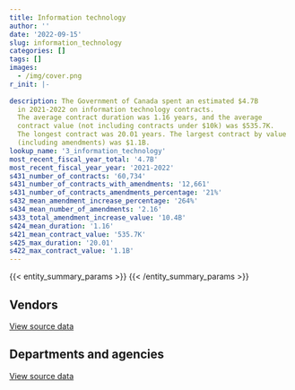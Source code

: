 ```yaml
---
title: Information technology
author: ''
date: '2022-09-15'
slug: information_technology
categories: []
tags: []
images:
  - /img/cover.png
r_init: |-
  
description: The Government of Canada spent an estimated $4.7B
  in 2021-2022 on information technology contracts.
  The average contract duration was 1.16 years, and the average
  contract value (not including contracts under $10k) was $535.7K.
  The longest contract was 20.01 years. The largest contract by value
  (including amendments) was $1.1B.
lookup_name: '3_information_technology'
most_recent_fiscal_year_total: '4.7B'
most_recent_fiscal_year_year: '2021-2022'
s431_number_of_contracts: '60,734'
s431_number_of_contracts_with_amendments: '12,661'
s431_number_of_contracts_amendments_percentage: '21%'
s432_mean_amendment_increase_percentage: '264%'
s434_mean_number_of_amendments: '2.16'
s433_total_amendment_increase_value: '10.4B'
s424_mean_duration: '1.16'
s421_mean_contract_value: '535.7K'
s425_max_duration: '20.01'
s422_max_contract_value: '1.1B'
---
```


<script src="/rmarkdown-libs/htmlwidgets/htmlwidgets.js"></script>
<link href="/rmarkdown-libs/datatables-css/datatables-crosstalk.css" rel="stylesheet" />
<script src="/rmarkdown-libs/datatables-binding/datatables.js"></script>
<script src="/rmarkdown-libs/jquery/jquery-3.6.0.min.js"></script>
<link href="/rmarkdown-libs/dt-core-bootstrap/css/dataTables.bootstrap.min.css" rel="stylesheet" />
<link href="/rmarkdown-libs/dt-core-bootstrap/css/dataTables.bootstrap.extra.css" rel="stylesheet" />
<script src="/rmarkdown-libs/dt-core-bootstrap/js/jquery.dataTables.min.js"></script>
<script src="/rmarkdown-libs/dt-core-bootstrap/js/dataTables.bootstrap.min.js"></script>
<link href="/rmarkdown-libs/crosstalk/css/crosstalk.min.css" rel="stylesheet" />
<script src="/rmarkdown-libs/crosstalk/js/crosstalk.min.js"></script>
<script src="/rmarkdown-libs/htmlwidgets/htmlwidgets.js"></script>
<link href="/rmarkdown-libs/datatables-css/datatables-crosstalk.css" rel="stylesheet" />
<script src="/rmarkdown-libs/datatables-binding/datatables.js"></script>
<script src="/rmarkdown-libs/jquery/jquery-3.6.0.min.js"></script>
<link href="/rmarkdown-libs/dt-core-bootstrap/css/dataTables.bootstrap.min.css" rel="stylesheet" />
<link href="/rmarkdown-libs/dt-core-bootstrap/css/dataTables.bootstrap.extra.css" rel="stylesheet" />
<script src="/rmarkdown-libs/dt-core-bootstrap/js/jquery.dataTables.min.js"></script>
<script src="/rmarkdown-libs/dt-core-bootstrap/js/dataTables.bootstrap.min.js"></script>
<link href="/rmarkdown-libs/crosstalk/css/crosstalk.min.css" rel="stylesheet" />
<script src="/rmarkdown-libs/crosstalk/js/crosstalk.min.js"></script>

{{< entity_summary_params >}}
{{< /entity_summary_params >}}

## Vendors

<div id="htmlwidget-1" style="width:100%;height:auto;" class="datatables html-widget"></div>
<script type="application/json" data-for="htmlwidget-1">{"x":{"style":"bootstrap","filter":"none","vertical":false,"data":[["<a href=\"/vendors/10647802_canada/\">10647802 Canada<\/a>","<a href=\"/vendors/11983890_canada_centre/\">11983890 Canada Centre<\/a>","<a href=\"/vendors/2keys/\">2Keys<\/a>","<a href=\"/vendors/3d_datacomm/\">3D datacomm<\/a>","<a href=\"/vendors/3m_canada_company/\">3M Canada Company<\/a>","<a href=\"/vendors/4_office_automation/\">4 Office Automation<\/a>","<a href=\"/vendors/49_solutions/\">49 Solutions<\/a>","<a href=\"/vendors/529040_ontario_and_880382/\">529040 Ontario and 880382<\/a>","<a href=\"/vendors/9168516_canada/\">9168516 Canada<\/a>","<a href=\"/vendors/ab_sciex/\">AB Sciex<\/a>","<a href=\"/vendors/accenture/\">Accenture<\/a>","<a href=\"/vendors/access_2_networks/\">Access 2 Networks<\/a>","<a href=\"/vendors/acklands_grainger/\">Acklands Grainger<\/a>","<a href=\"/vendors/acme_future_security_controls/\">Acme Future Security Controls<\/a>","<a href=\"/vendors/acosys_consulting_services/\">Acosys Consulting Services<\/a>","<a href=\"/vendors/act/\">ACT<\/a>","<a href=\"/vendors/action_personnel_of_ottawa_hull/\">Action Personnel of Ottawa Hull<\/a>","<a href=\"/vendors/adga_group/\">ADGA Group<\/a>","<a href=\"/vendors/adobe/\">Adobe<\/a>","<a href=\"/vendors/adrm_technology_consulting/\">ADRM Technology Consulting<\/a>","<a href=\"/vendors/advanced_business_interiors/\">Advanced Business Interiors<\/a>","<a href=\"/vendors/advanced_chippewa_technologies/\">Advanced Chippewa Technologies<\/a>","<a href=\"/vendors/aecom/\">AECOM<\/a>","<a href=\"/vendors/agilent/\">Agilent<\/a>","<a href=\"/vendors/ainsworth/\">Ainsworth<\/a>","<a href=\"/vendors/air_liquide_canada/\">Air Liquide Canada<\/a>","<a href=\"/vendors/airbus/\">Airbus<\/a>","<a href=\"/vendors/alinea_international/\">Alinea International<\/a>","<a href=\"/vendors/altis_human_resources/\">Altis Human Resources<\/a>","<a href=\"/vendors/amazon/\">Amazon<\/a>","<a href=\"/vendors/amtek_engineering/\">Amtek Engineering<\/a>","<a href=\"/vendors/anixter/\">Anixter<\/a>","<a href=\"/vendors/ansys_canada/\">Ansys Canada<\/a>","<a href=\"/vendors/applied_electonics/\">Applied Electonics<\/a>","<a href=\"/vendors/apption/\">Apption<\/a>","<a href=\"/vendors/arisglobal/\">Arisglobal<\/a>","<a href=\"/vendors/artemp_personnel_services/\">Artemp Personnel Services<\/a>","<a href=\"/vendors/asokan_business_interiors/\">Asokan Business Interiors<\/a>","<a href=\"/vendors/associated_engineering/\">Associated Engineering<\/a>","<a href=\"/vendors/avi_spl_canada/\">AVI SPL Canada<\/a>","<a href=\"/vendors/azimuth_consulting_group/\">Azimuth Consulting Group<\/a>","<a href=\"/vendors/b_l_associates/\">B L Associates<\/a>","<a href=\"/vendors/bae_systems/\">BAE Systems<\/a>","<a href=\"/vendors/banctec_canada/\">BancTec Canada<\/a>","<a href=\"/vendors/banfield_seguin/\">Banfield Seguin<\/a>","<a href=\"/vendors/bayshore_healthcare/\">Bayshore Healthcare<\/a>","<a href=\"/vendors/bdo_canada/\">BDO Canada<\/a>","<a href=\"/vendors/beaver_air_charter_consultants/\">Beaver Air Charter Consultants<\/a>","<a href=\"/vendors/beckman_coulter_canada/\">Beckman Coulter Canada<\/a>","<a href=\"/vendors/bell_and_howell_canada/\">Bell and Howell Canada<\/a>","<a href=\"/vendors/bell_canada/\">Bell Canada<\/a>","<a href=\"/vendors/black_mcdonald/\">Black McDonald<\/a>","<a href=\"/vendors/blackberry/\">Blackberry<\/a>","<a href=\"/vendors/bluedot/\">BlueDot<\/a>","<a href=\"/vendors/blumetric_environmental/\">Blumetric Environmental<\/a>","<a href=\"/vendors/bmc_software/\">Bmc Software<\/a>","<a href=\"/vendors/bmc_software_canada/\">BMC Software Canada<\/a>","<a href=\"/vendors/bombardier/\">Bombardier<\/a>","<a href=\"/vendors/bouthillette_parizeau/\">Bouthillette Parizeau<\/a>","<a href=\"/vendors/bragg_communications/\">Bragg Communications<\/a>","<a href=\"/vendors/brandt_tractor/\">Brandt Tractor<\/a>","<a href=\"/vendors/bridges_of_canada/\">Bridges of Canada<\/a>","<a href=\"/vendors/broadnet_telecom/\">Broadnet Telecom<\/a>","<a href=\"/vendors/brookfield_global_integrated_solutions/\">Brookfield Global Integrated Solutions<\/a>","<a href=\"/vendors/brs_innovations/\">BRS Innovations<\/a>","<a href=\"/vendors/bruker/\">Bruker<\/a>","<a href=\"/vendors/c_core/\">C Core<\/a>","<a href=\"/vendors/ca/\">CA<\/a>","<a href=\"/vendors/cache_computer_consulting/\">Cache Computer Consulting<\/a>","<a href=\"/vendors/cadex/\">Cadex<\/a>","<a href=\"/vendors/cae/\">CAE<\/a>","<a href=\"/vendors/calian/\">Calian<\/a>","<a href=\"/vendors/campbell_scientific_canada/\">Campbell Scientific Canada<\/a>","<a href=\"/vendors/canada_post/\">Canada Post<\/a>","<a href=\"/vendors/canadian_bank_note_company/\">Canadian Bank Note Company<\/a>","<a href=\"/vendors/canadian_corps_of_commissionaires/\">Canadian Corps of Commissionaires<\/a>","<a href=\"/vendors/canadian_development_consultants/\">Canadian Development Consultants<\/a>","<a href=\"/vendors/canadian_red_cross/\">Canadian Red Cross<\/a>","<a href=\"/vendors/canadian_standards_association/\">Canadian Standards Association<\/a>","<a href=\"/vendors/canon/\">Canon<\/a>","<a href=\"/vendors/cansel_survey_equipment/\">Cansel Survey Equipment<\/a>","<a href=\"/vendors/carahsoft_technology/\">Carahsoft Technology<\/a>","<a href=\"/vendors/careworx/\">CareWorx<\/a>","<a href=\"/vendors/carleton_university/\">Carleton University<\/a>","<a href=\"/vendors/carswell/\">Carswell<\/a>","<a href=\"/vendors/cbci_telecom/\">CBCI Telecom<\/a>","<a href=\"/vendors/cbcl/\">CBCL<\/a>","<a href=\"/vendors/cbre/\">CBRE<\/a>","<a href=\"/vendors/cdci_research/\">CDCI Research<\/a>","<a href=\"/vendors/cdw_canada/\">CDW Canada<\/a>","<a href=\"/vendors/cellebrite/\">Cellebrite<\/a>","<a href=\"/vendors/ceridian/\">Ceridian<\/a>","<a href=\"/vendors/cgi/\">CGI<\/a>","<a href=\"/vendors/channel_management_international/\">Channel Management International<\/a>","<a href=\"/vendors/charron_human_resources/\">Charron Human Resources<\/a>","<a href=\"/vendors/charter_telecom/\">Charter Telecom<\/a>","<a href=\"/vendors/chubb_edwards/\">Chubb Edwards<\/a>","<a href=\"/vendors/cima/\">CIMA<\/a>","<a href=\"/vendors/cision_canada/\">Cision Canada<\/a>","<a href=\"/vendors/cistel_technology/\">Cistel Technology<\/a>","<a href=\"/vendors/citrix/\">Citrix<\/a>","<a href=\"/vendors/click_networks/\">Click Networks<\/a>","<a href=\"/vendors/closereach/\">CloseReach<\/a>","<a href=\"/vendors/co_ven/\">Co Ven<\/a>","<a href=\"/vendors/cofomo/\">Cofomo<\/a>","<a href=\"/vendors/colliers_project_leaders/\">Colliers Project Leaders<\/a>","<a href=\"/vendors/colt_canada/\">Colt Canada<\/a>","<a href=\"/vendors/combat_networks/\">Combat Networks<\/a>","<a href=\"/vendors/commpower/\">CommPower<\/a>","<a href=\"/vendors/commvault_systems/\">Commvault Systems<\/a>","<a href=\"/vendors/compucom_canada/\">Compucom Canada<\/a>","<a href=\"/vendors/compugen/\">Compugen<\/a>","<a href=\"/vendors/computer_associates_canada/\">Computer Associates Canada<\/a>","<a href=\"/vendors/concept_controls/\">Concept Controls<\/a>","<a href=\"/vendors/conexsys/\">CONEXSYS<\/a>","<a href=\"/vendors/connex_telecommunications/\">Connex Telecommunications<\/a>","<a href=\"/vendors/conoscenti_technologies/\">Conoscenti Technologies<\/a>","<a href=\"/vendors/contract_community/\">Contract Community<\/a>","<a href=\"/vendors/convergint_technologies/\">Convergint Technologies<\/a>","<a href=\"/vendors/coradix_technology_consulting/\">Coradix Technology Consulting<\/a>","<a href=\"/vendors/corbel_management/\">Corbel Management<\/a>","<a href=\"/vendors/cossette_communications/\">Cossette Communications<\/a>","<a href=\"/vendors/cpcs_transcom/\">CPCS Transcom<\/a>","<a href=\"/vendors/csdc_systems/\">CSDC Systems<\/a>","<a href=\"/vendors/ctoms/\">CTOMS<\/a>","<a href=\"/vendors/cullen_diesel_power/\">Cullen Diesel Power<\/a>","<a href=\"/vendors/cytelligence/\">Cytelligence<\/a>","<a href=\"/vendors/d_f_s/\">D F S<\/a>","<a href=\"/vendors/d_mark_biosciences/\">D Mark Biosciences<\/a>","<a href=\"/vendors/d2l/\">D2L<\/a>","<a href=\"/vendors/d4is_solutions/\">D4IS Solutions<\/a>","<a href=\"/vendors/dalhousie_university/\">Dalhousie University<\/a>","<a href=\"/vendors/dalian_enterprises/\">Dalian Enterprises<\/a>","<a href=\"/vendors/dasco_equipment/\">DASCO Equipment<\/a>","<a href=\"/vendors/decisive_group/\">Decisive Group<\/a>","<a href=\"/vendors/delco_automation/\">Delco Automation<\/a>","<a href=\"/vendors/dell_computer/\">Dell Computer<\/a>","<a href=\"/vendors/deloitte/\">Deloitte<\/a>","<a href=\"/vendors/dexterra/\">Dexterra<\/a>","<a href=\"/vendors/diligens/\">Diligens<\/a>","<a href=\"/vendors/dillon_consulting/\">Dillon Consulting<\/a>","<a href=\"/vendors/dls_technology/\">DLS Technology<\/a>","<a href=\"/vendors/dnr_consulting_group/\">DNR Consulting Group<\/a>","<a href=\"/vendors/donna_cona/\">Donna Cona<\/a>","<a href=\"/vendors/dragage_im/\">Dragage IM<\/a>","<a href=\"/vendors/dwp_solutions/\">DWP Solutions<\/a>","<a href=\"/vendors/dymech_engineering/\">Dymech Engineering<\/a>","<a href=\"/vendors/dynabook_canada/\">Dynabook Canada<\/a>","<a href=\"/vendors/dynamic_personnel_consultants/\">Dynamic Personnel Consultants<\/a>","<a href=\"/vendors/eagle_professional_resources/\">Eagle Professional Resources<\/a>","<a href=\"/vendors/eberhard_von_huene_associates/\">Eberhard Von Huene Associates<\/a>","<a href=\"/vendors/ebsco_canada/\">EBSCO Canada<\/a>","<a href=\"/vendors/eclipsys_solutions/\">Eclipsys Solutions<\/a>","<a href=\"/vendors/ecole_de_langues_abce/\">Ecole De Langues Abce<\/a>","<a href=\"/vendors/ecole_de_langues_la_cite/\">Ecole De Langues La Cite<\/a>","<a href=\"/vendors/ekos_research_associates/\">Ekos Research Associates<\/a>","<a href=\"/vendors/ellisdon/\">Ellisdon<\/a>","<a href=\"/vendors/elsevier/\">Elsevier<\/a>","<a href=\"/vendors/emcon_services/\">Emcon Services<\/a>","<a href=\"/vendors/empowered_networks/\">Empowered Networks<\/a>","<a href=\"/vendors/emtec/\">Emtec<\/a>","<a href=\"/vendors/englobe/\">Englobe<\/a>","<a href=\"/vendors/entrust/\">Entrust<\/a>","<a href=\"/vendors/environics_research_group/\">Environics Research Group<\/a>","<a href=\"/vendors/eperformance/\">Eperformance<\/a>","<a href=\"/vendors/ernst_young/\">Ernst Young<\/a>","<a href=\"/vendors/esri/\">ESRI<\/a>","<a href=\"/vendors/evaluation_personnel_selection/\">Evaluation Personnel Selection<\/a>","<a href=\"/vendors/evripos_janitorial_services/\">Evripos Janitorial Services<\/a>","<a href=\"/vendors/excel_human_resources/\">Excel Human Resources<\/a>","<a href=\"/vendors/exp_services/\">EXP Services<\/a>","<a href=\"/vendors/factiva/\">Factiva<\/a>","<a href=\"/vendors/fast_forward_french/\">Fast Forward French<\/a>","<a href=\"/vendors/fast_track_staffing/\">Fast Track Staffing<\/a>","<a href=\"/vendors/feast_interactive/\">FEAST Interactive<\/a>","<a href=\"/vendors/felix_technology/\">Felix Technology<\/a>","<a href=\"/vendors/ference_company_consulting/\">Ference Company Consulting<\/a>","<a href=\"/vendors/finning_international/\">Finning International<\/a>","<a href=\"/vendors/fish_food_and_allied_workers/\">Fish Food and Allied Workers<\/a>","<a href=\"/vendors/flynn_canada/\">Flynn Canada<\/a>","<a href=\"/vendors/fmc_professionals/\">FMC Professionals<\/a>","<a href=\"/vendors/ford_motor_company/\">Ford Motor Company<\/a>","<a href=\"/vendors/forrester_research/\">Forrester Research<\/a>","<a href=\"/vendors/foxit_software/\">Foxit Software<\/a>","<a href=\"/vendors/freebalance/\">FreeBalance<\/a>","<a href=\"/vendors/frequentis_canada/\">Frequentis Canada<\/a>","<a href=\"/vendors/frosti_fishing/\">Frosti Fishing<\/a>","<a href=\"/vendors/fugro_geosurveys/\">Fugro GeoSurveys<\/a>","<a href=\"/vendors/fujitsu/\">Fujitsu<\/a>","<a href=\"/vendors/fvb_energy/\">FVB Energy<\/a>","<a href=\"/vendors/g4s_security_services/\">G4S Security Services<\/a>","<a href=\"/vendors/gap_wireless/\">Gap Wireless<\/a>","<a href=\"/vendors/garda_security_group/\">Garda Security Group<\/a>","<a href=\"/vendors/gartner/\">Gartner<\/a>","<a href=\"/vendors/gatestone/\">Gatestone<\/a>","<a href=\"/vendors/gc_strategies/\">GC Strategies<\/a>","<a href=\"/vendors/gdi_services/\">GDI Services<\/a>","<a href=\"/vendors/gemtec/\">Gemtec<\/a>","<a href=\"/vendors/general_dynamics/\">General Dynamics<\/a>","<a href=\"/vendors/genesis_integration/\">Genesis Integration<\/a>","<a href=\"/vendors/gilmore_reproductions/\">Gilmore Reproductions<\/a>","<a href=\"/vendors/glasshouse_systems/\">GlassHouse Systems<\/a>","<a href=\"/vendors/global_knowledge/\">Global Knowledge<\/a>","<a href=\"/vendors/global_upholstery/\">Global Upholstery<\/a>","<a href=\"/vendors/golder_associates/\">Golder Associates<\/a>","<a href=\"/vendors/goss_gilroy/\">Goss Gilroy<\/a>","<a href=\"/vendors/grand_toy/\">Grand Toy<\/a>","<a href=\"/vendors/graybridge_international_consulting/\">Graybridge International Consulting<\/a>","<a href=\"/vendors/greater_toronto_airport_authority/\">Greater Toronto Airport Authority<\/a>","<a href=\"/vendors/gsi_international_consulting/\">GSI International Consulting<\/a>","<a href=\"/vendors/harbourside_engineering_consultants/\">Harbourside Engineering Consultants<\/a>","<a href=\"/vendors/haskoning_uk/\">Haskoning UK<\/a>","<a href=\"/vendors/hatch/\">Hatch<\/a>","<a href=\"/vendors/hawboldt_industries/\">Hawboldt Industries<\/a>","<a href=\"/vendors/haworth/\">Haworth<\/a>","<a href=\"/vendors/hewlett_packard/\">Hewlett Packard<\/a>","<a href=\"/vendors/hexagon/\">Hexagon<\/a>","<a href=\"/vendors/hitachi_data_systems/\">Hitachi Data Systems<\/a>","<a href=\"/vendors/hitrac/\">Hitrac<\/a>","<a href=\"/vendors/honeywell/\">Honeywell<\/a>","<a href=\"/vendors/hootsuite/\">Hootsuite<\/a>","<a href=\"/vendors/horizant/\">Horizant<\/a>","<a href=\"/vendors/hoskin_scientific/\">Hoskin Scientific<\/a>","<a href=\"/vendors/hubspoke/\">HubSpoke<\/a>","<a href=\"/vendors/hypertec/\">Hypertec<\/a>","<a href=\"/vendors/i_m_p_group/\">I M P Group<\/a>","<a href=\"/vendors/i4c_information_technology/\">I4C Information Technology<\/a>","<a href=\"/vendors/ibiska_telecom/\">Ibiska Telecom<\/a>","<a href=\"/vendors/ibm_canada/\">IBM Canada<\/a>","<a href=\"/vendors/iceberg_networks/\">Iceberg Networks<\/a>","<a href=\"/vendors/ids_systems_consultants/\">IDS Systems Consultants<\/a>","<a href=\"/vendors/ifathom/\">iFathom<\/a>","<a href=\"/vendors/ihs_global/\">IHS Global<\/a>","<a href=\"/vendors/iic_technologies/\">IIC Technologies<\/a>","<a href=\"/vendors/illumina_canada/\">Illumina Canada<\/a>","<a href=\"/vendors/imp_group/\">IMP Group<\/a>","<a href=\"/vendors/imtech_marine_canada/\">Imtech Marine Canada<\/a>","<a href=\"/vendors/info_tech_research_group/\">Info Tech Research Group<\/a>","<a href=\"/vendors/infosys/\">Infosys<\/a>","<a href=\"/vendors/inmarsat_solutions/\">Inmarsat Solutions<\/a>","<a href=\"/vendors/innovasea_marine_systems_canada/\">Innovasea Marine Systems Canada<\/a>","<a href=\"/vendors/insa/\">INSA<\/a>","<a href=\"/vendors/instrux_media/\">Instrux Media<\/a>","<a href=\"/vendors/integra_networks/\">Integra Networks<\/a>","<a href=\"/vendors/integrated_distribution_systems/\">Integrated Distribution Systems<\/a>","<a href=\"/vendors/interactive_audio_visual/\">Interactive Audio Visual<\/a>","<a href=\"/vendors/international_safety_research/\">International Safety Research<\/a>","<a href=\"/vendors/ipsos/\">Ipsos<\/a>","<a href=\"/vendors/ipss/\">IPSS<\/a>","<a href=\"/vendors/iron_mountain/\">Iron Mountain<\/a>","<a href=\"/vendors/irving_oil/\">Irving Oil<\/a>","<a href=\"/vendors/irving_shipbuilding/\">Irving Shipbuilding<\/a>","<a href=\"/vendors/it_net_consultants/\">IT NET Consultants<\/a>","<a href=\"/vendors/itex/\">ITEX<\/a>","<a href=\"/vendors/j_j_trailers_manufacturers_and_sales/\">J J Trailers Manufacturers and Sales<\/a>","<a href=\"/vendors/j_l_richards_associates/\">J L Richards Associates<\/a>","<a href=\"/vendors/jasco_applied_sciences_canada/\">JASCO Applied Sciences Canada<\/a>","<a href=\"/vendors/jastram_engineering/\">Jastram Engineering<\/a>","<a href=\"/vendors/jim_pattison_industries/\">Jim Pattison Industries<\/a>","<a href=\"/vendors/john_howard_society/\">John Howard Society<\/a>","<a href=\"/vendors/john_wiley_sons/\">John Wiley Sons<\/a>","<a href=\"/vendors/johnson_controls_canada/\">Johnson Controls Canada<\/a>","<a href=\"/vendors/keydata_associates/\">Keydata Associates<\/a>","<a href=\"/vendors/keysight_technologies_canada/\">Keysight Technologies Canada<\/a>","<a href=\"/vendors/kone/\">KONE<\/a>","<a href=\"/vendors/kongsberg/\">Kongsberg<\/a>","<a href=\"/vendors/konica_minolta_business_solutions/\">Konica Minolta Business Solutions<\/a>","<a href=\"/vendors/kpmg/\">KPMG<\/a>","<a href=\"/vendors/kubota_canada/\">Kubota Canada<\/a>","<a href=\"/vendors/kwc_architects/\">Kwc Architects<\/a>","<a href=\"/vendors/kyndryl_canada/\">Kyndryl Canada<\/a>","<a href=\"/vendors/l3harris/\">L3Harris<\/a>","<a href=\"/vendors/language_research_development_group/\">Language Research Development Group<\/a>","<a href=\"/vendors/lannick_contract_solutions/\">Lannick Contract Solutions<\/a>","<a href=\"/vendors/lansdowne_technologies/\">Lansdowne Technologies<\/a>","<a href=\"/vendors/laurentian_technologies/\">Laurentian Technologies<\/a>","<a href=\"/vendors/lemay/\">Lemay<\/a>","<a href=\"/vendors/leo_pisces_services_group/\">Leo Pisces Services Group<\/a>","<a href=\"/vendors/leonardo/\">Leonardo<\/a>","<a href=\"/vendors/levitt_safety/\">Levitt Safety<\/a>","<a href=\"/vendors/lexisnexis_canada/\">LexisNexis Canada<\/a>","<a href=\"/vendors/life_technologies/\">Life Technologies<\/a>","<a href=\"/vendors/lifespeak/\">LifeSpeak<\/a>","<a href=\"/vendors/like_10/\">Like 10<\/a>","<a href=\"/vendors/linovati/\">Linovati<\/a>","<a href=\"/vendors/lionbridge/\">Lionbridge<\/a>","<a href=\"/vendors/lloyd_s_register_canada/\">Lloyd’s Register Canada<\/a>","<a href=\"/vendors/lowe_martin_company/\">Lowe Martin Company<\/a>","<a href=\"/vendors/lro_staffing/\">LRO Staffing<\/a>","<a href=\"/vendors/ls_telcom/\">LS telcom<\/a>","<a href=\"/vendors/lumina_it/\">Lumina IT<\/a>","<a href=\"/vendors/m_d_charlton/\">M D Charlton<\/a>","<a href=\"/vendors/m_r_engineering/\">M R Engineering<\/a>","<a href=\"/vendors/macdonald_dettwiler_and_associates/\">MacDonald Dettwiler and Associates<\/a>","<a href=\"/vendors/magellan_aerospace/\">Magellan Aerospace<\/a>","<a href=\"/vendors/makwa_resourcing/\">Makwa Resourcing<\/a>","<a href=\"/vendors/manpower_services_canada/\">Manpower Services Canada<\/a>","<a href=\"/vendors/maplesoft_consulting/\">Maplesoft Consulting<\/a>","<a href=\"/vendors/marinenav/\">MarineNav<\/a>","<a href=\"/vendors/maverin/\">Maverin<\/a>","<a href=\"/vendors/maximus_canada/\">Maximus Canada<\/a>","<a href=\"/vendors/maxsys_staffing_and_consulting/\">Maxsys Staffing and Consulting<\/a>","<a href=\"/vendors/mcafee_international/\">McAfee International<\/a>","<a href=\"/vendors/mckinsey_and_company/\">McKinsey and Company<\/a>","<a href=\"/vendors/mdos_consulting/\">MDOS Consulting<\/a>","<a href=\"/vendors/media_q/\">Media Q<\/a>","<a href=\"/vendors/mega_tech/\">Mega Tech<\/a>","<a href=\"/vendors/mercury_marine/\">Mercury Marine<\/a>","<a href=\"/vendors/messa_computing/\">Messa Computing<\/a>","<a href=\"/vendors/metocean_telematics/\">Metocean Telematics<\/a>","<a href=\"/vendors/mgis/\">MGIS<\/a>","<a href=\"/vendors/michael_wager_consulting/\">Michael Wager Consulting<\/a>","<a href=\"/vendors/microsoft_canada/\">Microsoft Canada<\/a>","<a href=\"/vendors/millbrook_tactical/\">Millbrook Tactical<\/a>","<a href=\"/vendors/mindwire_systems/\">Mindwire Systems<\/a>","<a href=\"/vendors/mishkumi_technologies/\">Mishkumi Technologies<\/a>","<a href=\"/vendors/mnp/\">MNP<\/a>","<a href=\"/vendors/mobile_resource_group/\">Mobile Resource Group<\/a>","<a href=\"/vendors/modis_canada/\">Modis Canada<\/a>","<a href=\"/vendors/moerae_solutions/\">Moerae Solutions<\/a>","<a href=\"/vendors/moneris/\">Moneris<\/a>","<a href=\"/vendors/moore_canada/\">Moore Canada<\/a>","<a href=\"/vendors/morneau_shepell/\">Morneau Shepell<\/a>","<a href=\"/vendors/morpho_canada/\">Morpho Canada<\/a>","<a href=\"/vendors/motorola_solutions_canada/\">Motorola Solutions Canada<\/a>","<a href=\"/vendors/mts_allstream/\">MTS Allstream<\/a>","<a href=\"/vendors/n12_consulting/\">N12 Consulting<\/a>","<a href=\"/vendors/national_arts_centre/\">National Arts Centre<\/a>","<a href=\"/vendors/nations_translation_group/\">Nations Translation Group<\/a>","<a href=\"/vendors/nattiq/\">NATTIQ<\/a>","<a href=\"/vendors/nav_canada/\">NAV Canada<\/a>","<a href=\"/vendors/navpoint_consulting_group/\">Navpoint Consulting Group<\/a>","<a href=\"/vendors/newfound_recruiting/\">Newfound Recruiting<\/a>","<a href=\"/vendors/nfoe/\">NFOE<\/a>","<a href=\"/vendors/niche_technology/\">Niche Technology<\/a>","<a href=\"/vendors/nimble_information_strategies/\">Nimble Information Strategies<\/a>","<a href=\"/vendors/nisha_techonologies/\">Nisha Techonologies<\/a>","<a href=\"/vendors/nortac_defence/\">NORTAC Defence<\/a>","<a href=\"/vendors/northern_micro/\">Northern Micro<\/a>","<a href=\"/vendors/northwest_marine_technology/\">Northwest Marine Technology<\/a>","<a href=\"/vendors/northwestel/\">Northwestel<\/a>","<a href=\"/vendors/nortrax_canada/\">Nortrax Canada<\/a>","<a href=\"/vendors/nova_networks/\">Nova Networks<\/a>","<a href=\"/vendors/nrns/\">NRNS<\/a>","<a href=\"/vendors/nua_office/\">NUA Office<\/a>","<a href=\"/vendors/nuctech_company/\">NUCTECH Company<\/a>","<a href=\"/vendors/nuix_north_america/\">Nuix North America<\/a>","<a href=\"/vendors/number_ten_architectural_group/\">Number Ten Architectural Group<\/a>","<a href=\"/vendors/olin/\">Olin<\/a>","<a href=\"/vendors/onix_networking_canada/\">Onix Networking Canada<\/a>","<a href=\"/vendors/onx_enterprise_solutions/\">OnX Enterprise Solutions<\/a>","<a href=\"/vendors/openframe_technologies/\">OpenFrame Technologies<\/a>","<a href=\"/vendors/opentext/\">OpenText<\/a>","<a href=\"/vendors/oproma/\">Oproma<\/a>","<a href=\"/vendors/optiv_canada_federal/\">Optiv Canada Federal<\/a>","<a href=\"/vendors/oracle_canada/\">Oracle Canada<\/a>","<a href=\"/vendors/orangutech/\">Orangutech<\/a>","<a href=\"/vendors/oxford_economics_usa/\">Oxford Economics USA<\/a>","<a href=\"/vendors/paladin_group/\">Paladin Group<\/a>","<a href=\"/vendors/panasonic/\">Panasonic<\/a>","<a href=\"/vendors/patlon_aircraft_industries/\">Patlon Aircraft Industries<\/a>","<a href=\"/vendors/pattison_sign_group/\">Pattison Sign Group<\/a>","<a href=\"/vendors/perceptics/\">Perceptics<\/a>","<a href=\"/vendors/peter_j_kindree_architect/\">Peter J Kindree Architect<\/a>","<a href=\"/vendors/phaselock_systems_international/\">Phaselock Systems International<\/a>","<a href=\"/vendors/pitney_bowes/\">Pitney Bowes<\/a>","<a href=\"/vendors/pleiad_canada/\">Pleiad Canada<\/a>","<a href=\"/vendors/podolinsky_equipment/\">Podolinsky Equipment<\/a>","<a href=\"/vendors/point_hope_maritime/\">Point Hope Maritime<\/a>","<a href=\"/vendors/pomerleau/\">Pomerleau<\/a>","<a href=\"/vendors/portage_personnel/\">Portage Personnel<\/a>","<a href=\"/vendors/postmedia_network/\">Postmedia Network<\/a>","<a href=\"/vendors/pra/\">PRA<\/a>","<a href=\"/vendors/pragmatic_conferencing/\">Pragmatic Conferencing<\/a>","<a href=\"/vendors/precisionit/\">PrecisionIT<\/a>","<a href=\"/vendors/pricewaterhouse_coopers/\">Pricewaterhouse Coopers<\/a>","<a href=\"/vendors/primex_project_management/\">PRIMEX Project Management<\/a>","<a href=\"/vendors/printers_plus/\">Printers Plus<\/a>","<a href=\"/vendors/procom_consultants/\">Procom Consultants<\/a>","<a href=\"/vendors/prologic_systems/\">Prologic Systems<\/a>","<a href=\"/vendors/promaxis/\">Promaxis<\/a>","<a href=\"/vendors/proquest/\">ProQuest<\/a>","<a href=\"/vendors/prosci_canada/\">Prosci Canada<\/a>","<a href=\"/vendors/protak_consulting_group/\">Protak Consulting Group<\/a>","<a href=\"/vendors/provencher_roy_associes/\">Provencher Roy Associes<\/a>","<a href=\"/vendors/purelogic/\">PureLogic<\/a>","<a href=\"/vendors/purespirit_solutions/\">PureSpirIT Solutions<\/a>","<a href=\"/vendors/qiagen/\">QIAGEN<\/a>","<a href=\"/vendors/qmr/\">QMR<\/a>","<a href=\"/vendors/quantum_management_services/\">Quantum Management Services<\/a>","<a href=\"/vendors/quintet_consulting/\">Quintet Consulting<\/a>","<a href=\"/vendors/quorum/\">Quorum<\/a>","<a href=\"/vendors/r_e_gilmore_investments/\">R E Gilmore Investments<\/a>","<a href=\"/vendors/r2i/\">R2I<\/a>","<a href=\"/vendors/rampart_international/\">Rampart International<\/a>","<a href=\"/vendors/randstad/\">Randstad<\/a>","<a href=\"/vendors/rapiscan_systems/\">Rapiscan Systems<\/a>","<a href=\"/vendors/raymond_chabot_grant_thornton/\">Raymond Chabot Grant Thornton<\/a>","<a href=\"/vendors/raytheon/\">Raytheon<\/a>","<a href=\"/vendors/reparations_navales_et_industrielles_ocean/\">Reparations Navales et Industrielles Ocean<\/a>","<a href=\"/vendors/rhea/\">RHEA<\/a>","<a href=\"/vendors/rheinmetall/\">Rheinmetall<\/a>","<a href=\"/vendors/ricoh/\">Ricoh<\/a>","<a href=\"/vendors/risk_sciences_international/\">Risk Sciences International<\/a>","<a href=\"/vendors/rockwell_collins_canada/\">Rockwell Collins Canada<\/a>","<a href=\"/vendors/rogers/\">Rogers<\/a>","<a href=\"/vendors/rohde_schwarz_canada/\">Rohde Schwarz Canada<\/a>","<a href=\"/vendors/s_p_global_market_intelligence/\">S P Global Market Intelligence<\/a>","<a href=\"/vendors/saba_software/\">Saba Software<\/a>","<a href=\"/vendors/salesforce_canada/\">Salesforce Canada<\/a>","<a href=\"/vendors/samson_and_associates/\">Samson and Associates<\/a>","<a href=\"/vendors/samson_associes/\">Samson Associes<\/a>","<a href=\"/vendors/sap/\">SAP<\/a>","<a href=\"/vendors/sas_institute/\">SAS Institute<\/a>","<a href=\"/vendors/sasktel/\">SaskTel<\/a>","<a href=\"/vendors/sca_shipping_consultants_associated/\">SCA Shipping Consultants Associated<\/a>","<a href=\"/vendors/sdl_international_canada/\">SDL International Canada<\/a>","<a href=\"/vendors/seacoast_marine_electronics/\">Seacoast Marine Electronics<\/a>","<a href=\"/vendors/seaspan_victoria_shipyards/\">Seaspan Victoria Shipyards<\/a>","<a href=\"/vendors/securekey_technologies/\">SecureKey Technologies<\/a>","<a href=\"/vendors/serco/\">Serco<\/a>","<a href=\"/vendors/sharp_electronics/\">Sharp Electronics<\/a>","<a href=\"/vendors/shaw_cable/\">Shaw Cable<\/a>","<a href=\"/vendors/shi_canada/\">SHI Canada<\/a>","<a href=\"/vendors/shm_canada_consulting/\">SHM Canada Consulting<\/a>","<a href=\"/vendors/si_systems/\">SI Systems<\/a>","<a href=\"/vendors/siemens/\">Siemens<\/a>","<a href=\"/vendors/sierra_systems_group/\">Sierra Systems Group<\/a>","<a href=\"/vendors/simex_defence/\">Simex Defence<\/a>","<a href=\"/vendors/simplex_grinnell/\">Simplex Grinnell<\/a>","<a href=\"/vendors/skillsoft_canada/\">Skillsoft Canada<\/a>","<a href=\"/vendors/slr_consulting_canada/\">SLR Consulting Canada<\/a>","<a href=\"/vendors/smiths_detection/\">Smiths Detection<\/a>","<a href=\"/vendors/snc_lavalin/\">SNC Lavalin<\/a>","<a href=\"/vendors/softchoice/\">Softchoice<\/a>","<a href=\"/vendors/softsim_technologies/\">Softsim Technologies<\/a>","<a href=\"/vendors/solotech/\">Solotech<\/a>","<a href=\"/vendors/somos/\">Somos<\/a>","<a href=\"/vendors/southwest_research_institute/\">Southwest Research Institute<\/a>","<a href=\"/vendors/sra_staffing_solutions/\">SRA Staffing Solutions<\/a>","<a href=\"/vendors/st_airborne_systems/\">ST Airborne Systems<\/a>","<a href=\"/vendors/st_john_ambulance/\">St John Ambulance<\/a>","<a href=\"/vendors/st_joseph_print_group/\">St Joseph Print Group<\/a>","<a href=\"/vendors/stantec/\">Stantec<\/a>","<a href=\"/vendors/stepped_care_solutions/\">Stepped Care Solutions<\/a>","<a href=\"/vendors/stoneworks_technologies/\">Stoneworks Technologies<\/a>","<a href=\"/vendors/stratos/\">Stratos<\/a>","<a href=\"/vendors/summit_canada_distributors/\">Summit Canada Distributors<\/a>","<a href=\"/vendors/sun_life_assurance_company/\">Sun Life Assurance Company<\/a>","<a href=\"/vendors/super_channel_international/\">Super Channel International<\/a>","<a href=\"/vendors/suse_software_solutions_canada/\">SUSE Software Solutions Canada<\/a>","<a href=\"/vendors/synersolutions_technologies/\">SynerSolutions Technologies<\/a>","<a href=\"/vendors/systematix_solutions/\">Systematix Solutions<\/a>","<a href=\"/vendors/systemscope/\">Systemscope<\/a>","<a href=\"/vendors/tag_hr/\">Tag HR<\/a>","<a href=\"/vendors/taligent_consulting/\">Taligent Consulting<\/a>","<a href=\"/vendors/tankatek/\">Tankatek<\/a>","<a href=\"/vendors/tecsis/\">Tecsis<\/a>","<a href=\"/vendors/teknion/\">Teknion<\/a>","<a href=\"/vendors/teksystems_canada/\">TEKsystems Canada<\/a>","<a href=\"/vendors/telecom_computer_services/\">Telecom Computer Services<\/a>","<a href=\"/vendors/teledyne/\">Teledyne<\/a>","<a href=\"/vendors/telesat/\">Telesat<\/a>","<a href=\"/vendors/telus_canada/\">Telus Canada<\/a>","<a href=\"/vendors/tenaquip/\">Tenaquip<\/a>","<a href=\"/vendors/teramach_technologies/\">Teramach Technologies<\/a>","<a href=\"/vendors/tes_contract_services/\">TES Contract Services<\/a>","<a href=\"/vendors/testforce_systems/\">Testforce Systems<\/a>","<a href=\"/vendors/tetra_tech/\">Tetra Tech<\/a>","<a href=\"/vendors/thales/\">Thales<\/a>","<a href=\"/vendors/the_aim_group/\">The AIM Group<\/a>","<a href=\"/vendors/the_halifax_computer_consulting_group/\">The Halifax Computer Consulting Group<\/a>","<a href=\"/vendors/the_halifax_group/\">The Halifax Group<\/a>","<a href=\"/vendors/the_it_broker/\">The IT Broker<\/a>","<a href=\"/vendors/the_ktl_group/\">The KTL Group<\/a>","<a href=\"/vendors/the_masha_krupp_translation_group/\">The Masha Krupp Translation Group<\/a>","<a href=\"/vendors/the_mathworks/\">The Mathworks<\/a>","<a href=\"/vendors/the_right_door_consulting/\">The Right Door Consulting<\/a>","<a href=\"/vendors/the_vcan_group/\">The VCAN Group<\/a>","<a href=\"/vendors/thermo_fisher_scientific/\">Thermo Fisher Scientific<\/a>","<a href=\"/vendors/thinkon/\">ThinkOn<\/a>","<a href=\"/vendors/thomas_schmidt/\">Thomas Schmidt<\/a>","<a href=\"/vendors/thomson_reuters/\">Thomson Reuters<\/a>","<a href=\"/vendors/thrive_health/\">Thrive Health<\/a>","<a href=\"/vendors/tiree/\">Tiree<\/a>","<a href=\"/vendors/titan_boats/\">Titan Boats<\/a>","<a href=\"/vendors/toromont/\">Toromont<\/a>","<a href=\"/vendors/toshiba_canada/\">Toshiba Canada<\/a>","<a href=\"/vendors/totem_offisource/\">Totem Offisource<\/a>","<a href=\"/vendors/tpg_technology_consultants/\">TPG Technology Consultants<\/a>","<a href=\"/vendors/track24_canada/\">Track24 Canada<\/a>","<a href=\"/vendors/transpolar_technology/\">Transpolar Technology<\/a>","<a href=\"/vendors/trm_technologies/\">TRM Technologies<\/a>","<a href=\"/vendors/tundra_technical_solutions/\">Tundra Technical Solutions<\/a>","<a href=\"/vendors/turtle_island_staffing/\">Turtle Island Staffing<\/a>","<a href=\"/vendors/tyco_integrated_fire_security/\">Tyco Integrated Fire Security<\/a>","<a href=\"/vendors/ultra_electronics/\">Ultra Electronics<\/a>","<a href=\"/vendors/unisoft_international/\">Unisoft International<\/a>","<a href=\"/vendors/unisource/\">Unisource<\/a>","<a href=\"/vendors/unisys_canada/\">Unisys Canada<\/a>","<a href=\"/vendors/united_rentals_of_canada/\">United Rentals of Canada<\/a>","<a href=\"/vendors/universite_laval/\">Universite Laval<\/a>","<a href=\"/vendors/university_of_alberta/\">University of Alberta<\/a>","<a href=\"/vendors/university_of_british_columbia/\">University of British Columbia<\/a>","<a href=\"/vendors/university_of_calgary/\">University of Calgary<\/a>","<a href=\"/vendors/university_of_guelph/\">University of Guelph<\/a>","<a href=\"/vendors/university_of_new_brunswick/\">University of New Brunswick<\/a>","<a href=\"/vendors/university_of_ottawa/\">University of Ottawa<\/a>","<a href=\"/vendors/university_of_saskatchewan/\">University of Saskatchewan<\/a>","<a href=\"/vendors/university_of_toronto/\">University of Toronto<\/a>","<a href=\"/vendors/university_of_waterloo/\">University of Waterloo<\/a>","<a href=\"/vendors/vaisala_canada/\">Vaisala Canada<\/a>","<a href=\"/vendors/valcom_consulting/\">Valcom Consulting<\/a>","<a href=\"/vendors/vancouver_pile_driving/\">Vancouver Pile Driving<\/a>","<a href=\"/vendors/vancouver_shipyards/\">Vancouver Shipyards<\/a>","<a href=\"/vendors/veritaaq_technology_house/\">Veritaaq Technology House<\/a>","<a href=\"/vendors/veritas_technologies/\">Veritas Technologies<\/a>","<a href=\"/vendors/vfa_canada/\">VFA Canada<\/a>","<a href=\"/vendors/vmware/\">VMware<\/a>","<a href=\"/vendors/vwr_international/\">VWR International<\/a>","<a href=\"/vendors/wainwright_marine_services/\">Wainwright Marine Services<\/a>","<a href=\"/vendors/wajax/\">Wajax<\/a>","<a href=\"/vendors/wartsila/\">Wartsila<\/a>","<a href=\"/vendors/watchguard_video/\">WatchGuard Video<\/a>","<a href=\"/vendors/waters/\">Waters<\/a>","<a href=\"/vendors/wesco_distribution_canada/\">WESCO Distribution Canada<\/a>","<a href=\"/vendors/westbury_national_show_systems/\">Westbury National Show Systems<\/a>","<a href=\"/vendors/westower_communications/\">WesTower Communications<\/a>","<a href=\"/vendors/wildlife_computers/\">Wildlife Computers<\/a>","<a href=\"/vendors/william_j_barker_clinical/\">William J Barker Clinical<\/a>","<a href=\"/vendors/wills_transfer/\">Wills Transfer<\/a>","<a href=\"/vendors/wintersteiger/\">WINTERSTEIGER<\/a>","<a href=\"/vendors/wolters_kluwer/\">Wolters Kluwer<\/a>","<a href=\"/vendors/woodward_s_oil/\">Woodward’s Oil<\/a>","<a href=\"/vendors/workdynamics_technologies/\">WorkDynamics Technologies<\/a>","<a href=\"/vendors/world_university_service_of_canada/\">World University Service of Canada<\/a>","<a href=\"/vendors/worldreach_software/\">Worldreach Software<\/a>","<a href=\"/vendors/wpp_group_canada_communications/\">WPP Group Canada Communications<\/a>","<a href=\"/vendors/wsp/\">WSP<\/a>","<a href=\"/vendors/wyssen_avalanche_control/\">Wyssen Avalanche Control<\/a>","<a href=\"/vendors/xerox/\">Xerox<\/a>","<a href=\"/vendors/xpera_risk_mitigation_investigation/\">Xpera Risk Mitigation Investigation<\/a>","<a href=\"/vendors/yamaha_motors_canada/\">Yamaha Motors Canada<\/a>","<a href=\"/vendors/zayo_canada/\">Zayo Canada<\/a>","<a href=\"/vendors/zernam_enterprise/\">Zernam Enterprise<\/a>","<a href=\"/vendors/zycom/\">Zycom<\/a>"],[2410375.11,null,23713381.02,506059.18,1848744.09,291251.75,811622.94,6787.22,null,null,31012916.37,4849483.75,null,142186.54,null,1819713.42,87970.5,17111178.27,7528403.73,12978612.04,17810.48,18342716.57,55981.74,90909.95,67034.3,null,19940.71,null,1996152.11,null,165016.62,162353.86,1182875.34,14206891.98,1145481.57,713895.35,219013.63,10345.15,128281.8,6001206.38,null,1500286.03,null,1189444.93,34330.63,null,4488437.59,null,null,2583368.27,343139103.73,null,3572374.11,null,50228.78,2409764.27,8145801.66,null,null,2234837.59,null,null,null,null,null,null,24217.97,87917.88,23174607.08,null,456001.92,19051171.95,15463.21,68003.61,1475305.73,3879477.64,null,4995000,20746.8,2128806.03,163119.56,5643495.09,1249164.19,null,1919282.17,11236707.51,398524.37,null,18261.86,24944612.72,974749.79,null,38203477.74,638888.64,11063.7,null,73590.5,null,524858.5,21977622.54,3663047.14,7025540.37,3063869.54,921015.01,41985886.86,5297075.17,2262499.7,10015218.15,841280.97,3180216.5,18731336.09,23466767.16,29535466.72,82232.36,8298593.11,53462.66,629276.06,659249.91,null,19219487.78,null,166725.53,213105.84,1711894.73,null,null,5650000,314268.79,79178.36,null,2696930.16,null,4060494.35,12880.57,15553729.66,382328.27,12746215.86,33358696.1,724986.77,524731.45,null,595930.31,5469171.63,30600759.72,null,522974.12,null,null,212606.88,1896001.56,10747.08,1195235.26,15797949.07,22861.96,6444.7,121496.8,14716086.6,3133372.18,4698606.1,4520778.65,1105158.77,317858.79,5954794.92,83945.9,1503788.58,7400349,6767399.64,169580.08,null,33891777.8,null,1925938.79,null,84727.01,275686.1,136478.5,null,null,null,null,11300,null,1732338.67,null,1951136.66,2055061.81,null,null,9011308.74,3688330.57,8455498.56,39319.23,null,30885235.53,1180.53,5111305.61,null,143261.75,1303175.31,1772504.49,24612.3,1547177.76,811847.58,154797.3,335154.92,33101.39,null,15515.3,null,null,null,885560.57,50832.23,680915,31930.15,72318349.46,433435.33,3203568.7,125864.25,3247206.05,1330336.95,1259995.13,45308.49,356159.34,15832904.01,6723.89,3884595.55,31257044.21,399388787.94,1783519.32,408356.41,3365666.52,798324.64,null,73480.93,1033277.67,null,1321799.24,19784833.18,22975170.75,null,15098351.31,564133.53,6731642.54,34936.44,868558.44,90937.1,38230.92,13825854.51,1431021.2,null,92987.48,6980361.72,25779016.95,28832.81,44287.5,null,null,null,44731.05,45576.5,null,1453533.96,154718.96,55749.54,1237898.08,498912.76,2335496.2,null,null,4655873.68,5404732.57,140681.23,549253.39,34540.22,946782.54,null,893165.11,11800,736876.23,730460.73,null,107734.04,2063098.49,2148600.25,20797.54,null,null,null,6852151.19,7090575,2056002.9,null,1936915.42,96008.46,1083833.42,1019318.84,36402202.08,null,320634.32,null,2608363.1,1731180.36,2257254.93,3416359.32,153918.36,314018.79,null,1662859.95,4825009.55,2643976.64,4609533.03,134458434.14,145995.08,27993965.55,7103521.19,4070648.18,159461.71,40594537.96,1501923.45,28783366.74,null,null,1577638.38,66460422.56,5565472.43,1141378.58,75637.97,null,473038.76,15068432.93,3840111,4186872.48,995474.34,1248273.19,151891.46,54239169.82,4194194.97,66374789.18,null,4450446.3,34100.44,599450.17,1669475.61,209309.9,null,17192.55,15878.72,43953.65,901471.91,7607772.78,2313064.08,23439019.82,1051497.09,1846100.77,77666687.1,4422655.87,15331.63,1158579.03,5661848.03,15735.94,136901.12,1341766.75,null,1234361.62,216360.56,834358.91,37792.34,null,3173558.42,280275.84,152095.2,36395.59,3744843.69,7189804.95,39480083.94,null,2611211.92,11365321.14,66688.26,1594198.77,187205.01,488020.4,4104229.41,387035.02,5873234.9,3217913.39,100877.3,1183077.65,48854.99,52725.61,1084429.3,null,null,1303019.05,22856020.09,45194.47,460477.89,1051013,null,3159.96,1259310.53,2772964.89,203683.97,28445.63,49392298.33,421418.3,134174.62,476999.69,null,20894.31,929334.73,14945398.07,9002963.62,5141258.78,null,76683.12,null,null,4416851.7,null,1225579.3,1163414.97,1044658.54,229708.06,73345615.36,338595.25,4243757.11,102265.99,259740.85,916688.99,null,55979.61,73160.64,10374502.1,498633.03,9103937.51,832975.98,null,1289899.2,63647.19,null,20580.53,3566208.96,null,8212259.47,null,502183.75,35239296.91,null,null,44859.83,32306060.4,3480354.66,875302.14,1438537.72,3207950.56,543149.61,254956.46,44375151.12,6848142.9,892541.2,17350849.6,100735306.7,null,29196833.27,11344995.72,2071796.32,null,1848793.53,8891470.67,342776.5,1103887.12,181849.78,3700025.95,15198.39,995005.63,278118.48,1528113.76,21364.91,null,1017740.55,774554.85,null,8733909.61,195626.63,4316.4,20097664.27,24943.73,46919413.07,2701195.52,5600855.02,6484727.47,1664076.63,206088.11,16550.94,122355.36,1243824.76,null,13123384.17,64022.68,null,76466.48,61095.11,44577.25,116890.85,74212.87,16626.25,null,null,null,460419.38,763698.41,null,9632481.68,72695038.79,2599263.09,289362.29,10358230.2,null,null,411173.31,106548.33,1392106.25,85946.24,102226.14,743057.6,216752.18,21256.16,1403159.08,182153.12,1080454.03,536590.9,null,2397869.68,24500,1426478.53,27455.99,525738.07,840089.86,8902439.96,null,null,31252611.95,967435.73,2160036.49],[2416978.88,null,38323961.4,2400693.68,1853809.14,161024.44,null,4258610.4,null,20731.08,29834565.98,1655992.74,null,344590.53,123833.59,1524375.93,14497.51,10198080.29,6512362.15,14064502.9,null,15153321.36,152645.29,237040.83,2041.11,null,191878.59,null,3215669.35,919747.19,null,221210.42,925144.05,12833433.74,1732513.43,2916038.68,598681.84,24543.05,103724.8,4414421.15,0,1504396.41,null,1373061.01,1009434.89,null,3561491.58,null,null,1665885.03,332936462.02,23342.33,5365727,240241.97,null,3202223.7,16281579.49,null,null,2241514.85,239560,1666.28,405973.44,1523.59,null,15572.59,14110.72,142.52,23611777.13,null,null,23106276.13,null,80125.6,1522798.06,4190351.01,690471.96,null,18484.48,2451830.5,353547.6,13630028.12,1343750.36,null,1181956.47,9924390.98,300067.96,105655,null,31051389.57,1411328.52,null,35412392.06,284154.68,50419.3,9842.62,5197.21,20085.75,711945.97,29315539.53,3508923.39,13865437.83,2897760.38,3178624.99,46427635.2,6827706.04,1680745.51,8849304.7,null,4349501.33,5590595.06,26071283.38,29599560.11,212635.74,1028339.53,1175290.21,1058856.1,768211.85,null,22407837.59,null,1750563.94,93225,1688325.08,null,null,2739863.01,224842.45,79395.28,170835.64,2550232.74,154337.05,5666540.9,25387.6,17497010.61,389650.45,11850564.14,78104515.48,2847942.12,630800.85,24540.03,1015334.57,279757.35,28947347.94,18737.67,210201.28,null,8035024.19,208876.85,7640269.34,null,2310560.36,11498630.85,33547.5,12960.23,27210.21,14756404.64,2019183.63,1219427.8,4063849.15,1533258.4,49434.53,3697015.44,39364.29,1734637.91,6076251.17,8490258.58,24667.9,null,30901910.52,null,1786828.24,null,164078.03,622736.28,21938.7,144694.63,13184.77,17658.51,null,68441.13,null,1233161.77,1193264.35,2148353.94,null,null,null,12156352.38,3205131.6,null,138967.25,null,30917522.97,null,7414194.67,null,143654.25,2530087.86,3521970.69,null,4431841.15,1563989.8,null,70231.76,281701.61,132049.3,23535.15,null,null,10857.55,2532149.75,50971.5,null,null,78389524.15,116540.7,7054627.26,82846.05,5619803.01,1320489.69,1152525.28,55609.4,875152.09,16136189,21829.4,2395477.37,36982552.55,332705387.88,807093.91,184405.39,3341809.38,694368.04,73457.3,48153.99,524553.44,null,1811204.42,26720475.8,23038116.42,null,27491893.46,1268703.21,2839568.07,null,1446405.7,null,386838.99,11226611,915705.06,null,null,6404207.08,13472910.17,null,null,null,18580.8,null,null,549673.52,26748.19,2770232.93,181410.25,55902.28,71207.34,1218742.31,6860935.59,113156.82,41116.96,7713802.58,1832332.69,84247.35,2211444.21,null,1783901.25,null,2144292.15,null,5402.17,757484.66,30531.31,37029.91,2119500.78,1773415.42,null,19102.42,null,260072.79,5041299.89,11413474.42,3187131.34,null,1661197.06,102001.12,1029792.91,628885.71,38662948.64,11382.53,1838218.81,1691655.78,2583236.64,null,9251246.86,3749215.23,164178.88,353756.18,null,1605593.73,4860910.57,5249045.51,2777886.14,205678866.77,173960.57,24612683.11,5755890.86,5065854.94,38639.75,38548888.63,1947724.69,28862225.28,87726.55,237539.92,1985848.08,57128093.36,8503112.44,1277437.08,22518.7,null,447494.15,162150.89,3764139.3,4961114.28,998201.67,1251693.12,589836.29,76656045.71,4205685.92,49294135.15,null,4452089.29,null,761491.83,1765662.22,null,4000000,2448569.62,15922.22,278529.4,903941.7,13437728.75,1843057.54,28873908.51,1041669.43,5568690.9,72942621.73,6392710.19,23488.72,695799.73,6360296.4,null,11679.95,null,null,1859653.03,374268.86,938659,66594.5,null,null,490560.81,138589.4,36495.31,3747945.03,6417888.92,41848254.29,null,2830670.41,13292510.74,35956.34,447821.34,517118.52,362686.53,2795463.58,963638.23,2581448.85,9407950.88,181481.99,1440447.99,98737.49,56206.39,1087400.34,57705.1,745306.73,1395438.35,24763500.47,51150.88,1204132.96,null,0,151209.65,null,2667870.61,535253.43,29299,28714084.19,151705.55,138373.9,478306.54,null,96780.21,1161113.01,21748541.66,12010361.79,5164336.08,32348.55,4721431.79,383406.42,13440,4427938.53,null,2871145.74,1166602.41,2544574.45,197899.97,69485859.98,420063.86,5568416.23,36164.43,349504.23,962561.57,142169.94,30000,0,12268280.99,865365.35,9106368.8,26725.01,14621.31,1818018.64,null,null,null,3357568.44,null,15518809.1,92959.06,497832.6,35335842.93,10445.42,6815.9,30647.41,32790952.74,4006885.71,910401.26,1813106.31,78297.72,2105279.32,4896.09,50876164.54,8617271.23,1893477.53,24210282.67,95556775.32,56353.16,40668167.1,17622151.31,1576129.61,null,3142173.84,13428574.02,809340.56,1395191.45,1115417.21,1209642.05,8531.61,1263012.29,1103780.54,1464437.38,76736.62,696825.02,810185.29,1085388.6,29907.11,8343905.8,522622.95,null,18656298.55,14607.1,62666624.21,2708596.06,5488005.03,6129398.48,1159595.42,127787.49,38031.6,92504.95,1247232.5,24920.03,13723619.27,null,689850,10858.27,null,76597.53,null,58438.18,76140.5,14950,2578.16,12253.01,13192.75,941686.55,null,null,77901473.91,2595758.44,316243.5,12853418.05,null,60609.45,88812.1,84117.1,691569.3,402881.8,28275.57,610979.57,222516.33,22720.15,1407003.35,null,1839936.41,462277.98,null,2621506.14,null,1551541.72,null,279156.8,1354506.12,9102271.37,null,23392.91,30177579.01,778569.76,2185109.05],[2619292.83,65812562.19,39069916.94,1236094,1848744.09,265798.69,725687.07,4135817.6,null,11283.01,57482748.85,1663146.08,null,293566,1768617.99,1442260.26,533354.37,12086394.68,7348953.22,13055138.37,21597.18,35783542.54,342491.97,31974.07,16366.83,null,1094307.57,25741.38,2709761.69,11056765.15,null,522823.89,726578.52,8902107.56,2098340.35,1752416.8,385232.85,null,112677.23,4114506.58,0,2908141.13,116198.83,1384513.77,1713691.78,400000,3655903.88,89781.48,26918.99,2022401.18,328450328.13,null,8025528.95,3758076.68,null,2787931.24,21041276.38,16302.31,280348.46,2240969.74,null,24776.82,1627159.66,66794.74,1589.43,14808.78,11891.43,851136.6,23859433.93,null,null,22821536.21,43481.45,54894.83,1475305.73,4472020.75,996135.43,null,23513.67,2254926.01,441529.72,14418149.21,126665.62,57160.4,27074.03,4274824.38,353473.57,null,null,27267244.46,1954398.32,14021.88,50630670.15,867382.91,null,1101847.15,null,null,285395.09,26642206.41,12691611.68,32304815.47,3168953.09,null,40182048.56,8268120,3375648.72,5084242.8,null,4111410.25,12570058.35,31004545.88,29518687,null,115167.01,2055434.3,1318594.83,64380.9,376340.04,24575573.99,1072106.67,5458642.44,38962.4,952603.15,30063.43,null,null,224228.13,78504.49,3343803.31,1356216.56,6673.56,10101222.1,null,30106867.58,2047787.87,16920297.64,137816441.12,2840160.85,776465.46,35446.7,3322003.35,712885.04,18981691.25,80461.78,209626.96,15933,26515497.66,31008.57,7736766.59,null,1565869.72,14337347.5,null,null,48978.39,14716086.6,2832719.38,193230,4168617.29,1413061.3,null,4801533.37,72036.65,1433602.33,2543107.76,11243647.5,26229.08,null,29606058.76,384310.79,982091.11,29406.2,76217.17,0,975403.75,null,8240.48,null,16800,69418.87,50090.25,1330822.2,1805722.01,1538460.12,955194.46,1470000,740932.05,15731041.16,3836692.04,null,4915.91,235125.92,37758235.57,null,17580677.17,null,143261.75,2120733.73,912358.68,null,4993540.92,136107.67,6913.28,0,23461.63,65299,null,113000,33602.58,0,2525231.31,50832.23,null,null,48920297.56,300598.72,15082810.15,null,3780608.81,1316386.28,1499360.97,null,865441.09,23189827.07,547520.8,2769628.67,27138735.85,351616650.8,1149987.34,619849.96,2539178.17,184348.2,null,101778.58,797777.31,19944.54,2530605.11,26647469.04,22975170.75,12500.5,43072553.17,1400560.93,5911098.49,null,1546740.24,null,145939.23,10901531.09,883909.42,null,null,5064845.55,16041731.25,null,null,null,null,null,null,1006470.92,58272.84,2599351.03,150435.87,21823.18,193655.89,746120.99,9738037.95,181386.05,28337.36,8738676.21,4105419.43,108051.72,1569110.01,null,3006086.89,417006.61,2107288.62,null,143657.38,962618.36,141438.72,122488.55,1024381.42,1869066.93,null,null,null,106758.27,5027525.85,10279636.96,3127508.29,226416.67,760861.29,279927.9,2274493.33,110141,32667116.85,null,2153195.42,1687033.77,974106.28,null,10135420.17,3671846.69,58269.33,247650.06,null,1290687.36,7814657.76,4730983.14,1445731.06,255274245.4,69965.21,16633603.5,100820.16,4266105.31,null,31154650.44,1819219.83,28783366.74,null,313324.09,855704.67,55480357.29,7287581.63,1501701.89,null,199619.73,84777.7,366667,3438600.51,6483645.55,995474.34,1248273.19,2515254.49,44512057.37,5760544.47,143271745.16,null,5060503.24,null,592533.81,2295293.22,null,null,2083162.97,null,282406.74,795643.54,11701376.96,476108.27,30035780.75,1189997.21,6474429.06,72938846.19,6650105.59,248976.59,655483.01,4892086.3,46526.5,null,null,121087.76,1382392.97,1240029.79,920990.29,null,null,null,567498.75,121551.44,36395.59,null,4214170.85,70436674.3,24923.55,856762.56,8989554.7,null,693176.51,591857.89,592401.62,3910991.59,null,2153700.54,14493535.75,62160.95,1561227.57,34299.03,56443.5,1084429.3,77748.76,3660328.85,1852049.56,25648678.66,84249.73,1282343.83,null,null,494122.24,403989.27,2857611.51,559357.63,65466.9,27906837.46,1029735.97,214213.13,476999.69,4502191.6,null,898249.3,32344551.83,23762956.79,5452214.87,null,4723972.3,1424524.23,null,4895881.07,36850.43,1415772.59,1163414.97,1130175.42,171993.48,75410443.38,617210.62,7216505.32,38514.92,434780.55,1022821.92,null,3364.9,0,11543045.18,1857359.42,3158771.5,null,16124.03,1118332.08,null,4170556.78,null,2519786.88,64597190.3,20235286.54,66126.76,26321.9,35239296.91,41790.55,2662204.65,2634873.73,33443535.09,3753785.46,308449.32,908134.25,274390.08,1883232.62,null,56341800.96,16696450.72,702214.82,25674936.07,86595720.03,24294.97,52562832.11,14297476.73,1060871.89,null,1385164.49,17428835.51,1287775.59,2077917.94,1504578.73,548758.28,null,1208158,1666722.18,1494892.65,14972.07,2802241.86,519084.02,1605487.16,5275368.93,6748589.68,null,1496.18,10931691.8,14122.01,62038724.94,null,5069167.78,4575643.26,1178757.97,233591.07,105141.05,767370.63,2599475.64,null,13039697.15,20582.7,null,10828.6,null,101682.75,null,8848.94,76625.6,null,20021.84,84555.99,null,576569.54,null,null,78995037.76,5167614.79,314236.85,33872015.26,37173.45,null,14762.87,null,1115100,163590.67,11124.75,508946.6,null,null,1403159.08,null,870655.09,547088.65,586931.4,3135616.34,null,1275938.47,null,355717.17,1350805.28,8244735.25,null,null,12302293.52,738321.48,3037405.16],[2548802.09,1286837.81,39423515.37,776116.78,1403019.49,215355.07,2828003.63,8797501.02,131141.31,43952.47,70598468.86,1066107.2,16116.08,358.91,2360959,3293358.44,2536710.77,23396461.01,6773639.89,13210492.56,null,37126987.85,440909.32,304559.93,9802.05,44946.16,365768.56,113644.12,2325481.89,27149795.84,null,160511.1,1252581.58,3908009.12,2085058.22,901662.89,503046.93,null,56492.97,5877443.64,null,7967.51,28357.73,1355818.3,1900454.8,15883.06,4228734.98,null,61520.32,2142317.84,284316530.67,null,6518072.2,107432.45,null,2532066.81,22640066.78,null,584125.71,2240969.74,null,null,380071.5,null,94159.52,6057.24,51671.07,34420599.33,28414229.06,1326.44,null,27267049.66,33640.77,76203.37,1475305.73,423022.44,308392.61,85268.88,25676.73,1945296.35,542433.55,8319242.09,122639.31,35509.75,null,5772263.67,334183.61,null,null,35092306.8,4652.92,12002513.17,54588903.92,3046372.03,null,5492263.4,null,null,741733.22,20739475.6,748476.22,37049566.32,6915276.93,null,41282755.76,14528016.73,403408.91,5175597.39,null,4195093.46,27349567.2,33900947.04,null,null,null,2227798.69,685962.17,632250.66,2083459.22,28683384.34,5208356.43,12912787.26,null,385316.65,null,73269.44,null,224228.13,149147.62,3334585.2,4331704.47,6276.71,17305286.18,60757.8,30709687.76,1312823.64,17540801.88,133479174.57,2840160.85,721758.35,105618.84,2957142.13,606769.19,38860681.34,40341.11,70067.09,null,28532653.57,null,8449635.45,null,1600040.41,14975972.33,null,null,117362.19,14716086.6,2941058.38,425020.52,1694676.69,1319683.05,21630,3757555.01,79045.25,583571.72,10670997.99,13622740.39,26905.3,9126.62,34235010.6,null,725470.9,13053.48,54631.26,null,30647.75,null,null,null,null,132210,null,612750.2,5594742.13,1587436.75,1022715.86,null,null,21693878.53,2252654.57,null,61522.04,355908.38,31844496,null,29389067.12,23535.32,143261.75,2428672.06,1653760.16,null,5869888.09,85700.34,26363.23,122440.13,null,246452.62,null,null,10660233.8,0,2525231.31,50832.23,315401.32,null,17014730.59,70440.17,6287216.37,229504.8,5933919.18,1332394.31,1738278.73,129201.95,793067.24,9956258.82,307287.64,2857561.29,45198492.19,456196197.61,2249630.77,573470.45,4929808.45,394321.82,97837.78,58465.73,77244.77,30886.38,2640766.78,26647469.04,30527752.07,1057529.67,47151052.74,589281.61,1601307.26,null,853238.51,null,69280.46,15362419.98,764502.63,706634.53,null,5767044.22,16231707.64,null,null,8400,null,19626.36,null,1333760.27,null,2976521.25,175064.23,21729.97,456513.47,839034.02,10278324.67,85330.73,null,17301742.92,3874516.61,70855.05,5392.1,null,2670622.52,1146768.17,1990414.14,null,23855.77,1721358.06,161522.7,122488.55,1108004.21,484301.81,null,null,135600,null,5027525.85,16678519.88,1031907.01,254283.33,380404.49,279927.9,8834995.9,null,33207130.29,32775,1685327.25,1687033.77,697601.24,null,7427600.54,5003964.73,21674.89,207860.88,42097.7,829464.34,5923824.41,3853087.67,4187307.37,280540689.94,144122.42,15152849.54,2741.73,4114460.22,null,36915456.63,3649817.82,28783366.74,null,303154.09,1483500.5,39920921.63,6312775.17,971687.16,null,193535.52,228773.51,381997.15,2238973.57,3137705.39,995474.34,1377757.57,6462709.18,18209475.46,2853597.28,155331660.54,33047,6901950.54,null,703035.66,1010223.6,null,null,3089053.31,null,269117.14,null,15319307.81,560251.09,29989371.99,1325097.71,4677546.74,94037750.88,10724950.08,389421.68,1558216.48,5854124.91,null,null,300866.7,690578.64,1709937.66,506982.69,920990.29,312246.6,12579,null,770582.03,113236.75,null,null,3839895.76,66003050.96,null,861840.29,6963223.94,null,570357.9,310835.18,93597.9,3322253.16,null,18726460.16,24868736.04,128072.46,1480987.67,null,39790,1084429.3,77748.76,6998571.04,1207109.56,34872993.83,46207.23,262823.36,null,null,2112676.45,556402.11,3816120.13,565248.46,94052.06,28238265.69,311205.24,343449.28,476999.69,14918671.24,null,927350.79,17703503.39,17389092.93,4996704.55,null,4925331.57,1119590.06,null,2447454.53,null,1156802.38,1152261.08,1394471.41,46088.3,68206446.88,401288.3,7643423.8,null,59205.63,1056923.97,null,383367.51,50499.75,13628855.81,3533599.8,1225217.68,null,12910.85,193674.97,9029200,4517071.88,null,1546885.35,65860263.86,27866872.52,null,null,35239296.91,8480.44,2715276.55,486066.9,45643407.96,5548866.38,null,885900.18,2787123.45,713330.38,38951.73,78834389.11,14479001.68,1106632.19,22347330.32,82180078.23,34496.75,66108360.48,24808754.23,2151636.75,10999.01,2530041.13,29685453.31,1043333.35,2156026.62,995563.63,277130.7,null,1313539.1,937356.06,1313981.74,132575.47,3572685.11,817081.42,1886872.14,4836473.96,4714599.03,null,69331.16,38024.18,null,53971452.63,null,3669331.12,7240408.45,3651339.31,25263.19,222652.62,254388.62,2599475.64,null,13039697.15,36129.57,null,32727.5,null,76388.25,null,8848.94,7539.47,null,18700,44723.49,null,332678.93,87836.47,null,98509298.5,6015734.14,339902.57,12939044.48,null,null,15808.7,null,21910.57,508896.6,10086.95,30286.74,null,38238.69,null,32395.52,1279766.86,1236708.62,null,1505935.81,null,1719542.79,null,487571.61,null,6164660.64,8832069.7,35394.66,11600382.83,497399.16,2654261.84]],"container":"<table class=\"table table-striped table-hover row-border order-column display\">\n  <thead>\n    <tr>\n      <th>Vendor<\/th>\n      <th>2018-2019<\/th>\n      <th>2019-2020<\/th>\n      <th>2020-2021<\/th>\n      <th>2021-2022<\/th>\n    <\/tr>\n  <\/thead>\n<\/table>","options":{"order":[[4,"desc"]],"pageLength":10,"autoWidth":true,"columnDefs":[{"targets":1,"render":"function(data, type, row, meta) {\n    return type !== 'display' ? data : DTWidget.formatCurrency(data, \"$\", 2, 3, \",\", \".\", true, null);\n  }"},{"targets":2,"render":"function(data, type, row, meta) {\n    return type !== 'display' ? data : DTWidget.formatCurrency(data, \"$\", 2, 3, \",\", \".\", true, null);\n  }"},{"targets":3,"render":"function(data, type, row, meta) {\n    return type !== 'display' ? data : DTWidget.formatCurrency(data, \"$\", 2, 3, \",\", \".\", true, null);\n  }"},{"targets":4,"render":"function(data, type, row, meta) {\n    return type !== 'display' ? data : DTWidget.formatCurrency(data, \"$\", 2, 3, \",\", \".\", true, null);\n  }"},{"width":"16%","targets":[1,2,3,4]},{"className":"dt-right","targets":[1,2,3,4]}],"orderClasses":false}},"evals":["options.columnDefs.0.render","options.columnDefs.1.render","options.columnDefs.2.render","options.columnDefs.3.render"],"jsHooks":[]}</script>
<p class="text-right">
<a href="https://github.com/GoC-Spending/contracts-data/tree/main/data/out/categories/3_information_technology/summary_by_fiscal_year_by_vendor.csv" class="source-data-link btn btn-link">View source data</a>
</p>

## Departments and agencies

<div id="htmlwidget-2" style="width:100%;height:auto;" class="datatables html-widget"></div>
<script type="application/json" data-for="htmlwidget-2">{"x":{"style":"bootstrap","filter":"none","vertical":false,"data":[["<a href=\"/departments/aafc-aac/\">Agriculture and Agri-Food Canada<\/a>","<a href=\"/departments/aandc-aadnc/\">Crown-Indigenous Relations and Northern Affairs Canada<\/a>","<a href=\"/departments/acoa-apeca/\">Atlantic Canada Opportunities Agency<\/a>","<a href=\"/departments/atssc-scdata/\">Administrative Tribunals Support Service of Canada<\/a>","<a href=\"/departments/cannor/\">Canadian Northern Economic Development Agency<\/a>","<a href=\"/departments/cas-satj/\">Courts Administration Service<\/a>","<a href=\"/departments/casdo-ocena/\">Accessibility Standards Canada<\/a>","<a href=\"/departments/cbsa-asfc/\">Canada Border Services Agency<\/a>","<a href=\"/departments/ccohs-cchst/\">Canadian Centre for Occupational Health and Safety<\/a>","<a href=\"/departments/ced-dec/\">Canada Economic Development for Quebec Regions<\/a>","<a href=\"/departments/cer-rec/\">Canada Energy Regulator<\/a>","<a href=\"/departments/cfia-acia/\">Canadian Food Inspection Agency<\/a>","<a href=\"/departments/cgc-ccg/\">Canadian Grain Commission<\/a>","<a href=\"/departments/chrc-ccdp/\">Canadian Human Rights Commission<\/a>","<a href=\"/departments/cic/\">Immigration, Refugees and Citizenship Canada<\/a>","<a href=\"/departments/cics-scic/\">Canadian Intergovernmental Conference Secretariat<\/a>","<a href=\"/departments/cihr-irsc/\">Canadian Institutes of Health Research<\/a>","<a href=\"/departments/cnsc-ccsn/\">Canadian Nuclear Safety Commission<\/a>","<a href=\"/departments/cpc-cpp/\">Civilian Review and Complaints Commission for the RCMP<\/a>","<a href=\"/departments/cra-arc/\">Canada Revenue Agency<\/a>","<a href=\"/departments/crtc/\">Canadian Radio-television and Telecommunications Commission<\/a>","<a href=\"/departments/csa-asc/\">Canadian Space Agency<\/a>","<a href=\"/departments/csc-scc/\">Correctional Service of Canada<\/a>","<a href=\"/departments/csps-efpc/\">Canada School of Public Service<\/a>","<a href=\"/departments/cta-otc/\">Canadian Transportation Agency<\/a>","<a href=\"/departments/dfatd-maecd/\">Global Affairs Canada<\/a>","<a href=\"/departments/dfo-mpo/\">Fisheries and Oceans Canada<\/a>","<a href=\"/departments/ec/\">Environment and Climate Change Canada<\/a>","<a href=\"/departments/elections/\">Elections Canada<\/a>","<a href=\"/departments/esdc-edsc/\">Employment and Social Development Canada<\/a>","<a href=\"/departments/fcac-acfc/\">Financial Consumer Agency of Canada<\/a>","<a href=\"/departments/feddevontario/\">Federal Economic Development Agency for Southern Ontario<\/a>","<a href=\"/departments/fednor/\">Federal Economic Development Agency for Northern Ontario<\/a>","<a href=\"/departments/fin/\">Department of Finance Canada<\/a>","<a href=\"/departments/fintrac-canafe/\">Financial Transactions and Reports Analysis Centre of Canada<\/a>","<a href=\"/departments/fja-cmf/\">Office of the Commissioner for Federal Judicial Affairs Canada<\/a>","<a href=\"/departments/fpcc-cpac/\">Farm Products Council of Canada<\/a>","<a href=\"/departments/hc-sc/\">Health Canada<\/a>","<a href=\"/departments/iaac-aeic/\">Impact Assessment Agency of Canada<\/a>","<a href=\"/departments/ic/\">Innovation, Science and Economic Development Canada<\/a>","<a href=\"/departments/iic-iac/\">Invest in Canada<\/a>","<a href=\"/departments/ijc-cmi/\">International Joint Commission<\/a>","<a href=\"/departments/infc/\">Infrastructure Canada<\/a>","<a href=\"/departments/irb-cisr/\">Immigration and Refugee Board of Canada<\/a>","<a href=\"/departments/isc-sac/\">Indigenous Services Canada<\/a>","<a href=\"/departments/jus/\">Department of Justice Canada<\/a>","<a href=\"/departments/lac-bac/\">Library and Archives Canada<\/a>","<a href=\"/departments/mgerc-ceegm/\">Military Grievances External Review Committee<\/a>","<a href=\"/departments/mpcc-cppm/\">Military Police Complaints Commission of Canada<\/a>","<a href=\"/departments/nbc-ccbn/\">The National Battlefields Commission<\/a>","<a href=\"/departments/nfb-onf/\">National Film Board<\/a>","<a href=\"/departments/nrc-cnrc/\">National Research Council Canada<\/a>","<a href=\"/departments/nrcan-rncan/\">Natural Resources Canada<\/a>","<a href=\"/departments/nserc-crsng/\">Natural Sciences and Engineering Research Council of Canada<\/a>","<a href=\"/departments/nsira-ossnr/\">National Security and Intelligence Review Agency<\/a>","<a href=\"/departments/oag-bvg/\">Office of the Auditor General of Canada<\/a>","<a href=\"/departments/oci-bec/\">The Correctional Investigator Canada<\/a>","<a href=\"/departments/ocl-cal/\">Office of the Commissioner of Lobbying of Canada<\/a>","<a href=\"/departments/ocol-clo/\">Office of the Commissioner of Official Languages<\/a>","<a href=\"/departments/oic-ci/\">Office of the Information Commissioner of Canada<\/a>","<a href=\"/departments/opc-cpvp/\">Office of the Privacy Commissioner of Canada<\/a>","<a href=\"/departments/osfi-bsif/\">Office of the Superintendent of Financial Institutions Canada<\/a>","<a href=\"/departments/osgg-bsgg/\">Office of the Secretary to the Governor General<\/a>","<a href=\"/departments/pbc-clcc/\">Parole Board of Canada<\/a>","<a href=\"/departments/pc/\">Parks Canada<\/a>","<a href=\"/departments/pch/\">Canadian Heritage<\/a>","<a href=\"/departments/pco-bcp/\">Privy Council Office<\/a>","<a href=\"/departments/phac-aspc/\">Public Health Agency of Canada<\/a>","<a href=\"/departments/pmprb-cepmb/\">Patented Medicine Prices Review Board Canada<\/a>","<a href=\"/departments/polar-polaire/\">Polar Knowledge Canada<\/a>","<a href=\"/departments/ppsc-sppc/\">Public Prosecution Service of Canada<\/a>","<a href=\"/departments/ps-sp/\">Public Safety Canada<\/a>","<a href=\"/departments/psc-cfp/\">Public Service Commission of Canada<\/a>","<a href=\"/departments/psic-ispc/\">Office of the Public Sector Integrity Commissioner of Canada<\/a>","<a href=\"/departments/pwgsc-tpsgc/\">Public Services and Procurement Canada<\/a>","<a href=\"/departments/rcmp-grc/\">Royal Canadian Mounted Police<\/a>","<a href=\"/departments/sirc-csars/\">Security Intelligence Review Committee<\/a>","<a href=\"/departments/ssc-spc/\">Shared Services Canada<\/a>","<a href=\"/departments/sshrc-crsh/\">Social Sciences and Humanities Research Council of Canada<\/a>","<a href=\"/departments/statcan/\">Statistics Canada<\/a>","<a href=\"/departments/swc-cfc/\">Status of Women Canada<\/a>","<a href=\"/departments/tbs-sct/\">Treasury Board of Canada Secretariat<\/a>","<a href=\"/departments/tc/\">Transport Canada<\/a>","<a href=\"/departments/tsb-bst/\">Transportation Safety Board of Canada<\/a>","<a href=\"/departments/vac-acc/\">Veterans Affairs Canada<\/a>","<a href=\"/departments/vrab-tacra/\">Veterans Review and Appeal Board<\/a>","<a href=\"/departments/wage/\">Department for Women and Gender Equality<\/a>","<a href=\"/departments/wd-deo/\">Western Economic Diversification Canada<\/a>"],[62409820.4,15981340.46,1786476.06,5188288.68,141914.28,4785669.53,null,169412664.1,269019.93,1358481.27,17778384.43,21969614.4,783937.5,1619683.82,115761885.53,82677.95,5652556.83,6741199.22,426784.1,106405434.56,6253236.77,6877567.14,47815246.81,5622372.52,1192629.43,102895891.11,61191524.79,21136497.81,72645171.58,142950572.57,1930559.28,416718.21,null,4836432.39,1393611.98,1204980.29,36507,38259064.97,888778.65,76726117.17,null,322033.67,10748954.19,1970360,9931134.2,21673042.06,8315156.99,305279.97,38380.35,28548,5800985.58,25894538.44,34782169.08,9961045,null,3254757.41,224431.42,855284.55,1627065.23,564616.66,2384088.24,18938726.94,1610321.15,193874.53,12054225.33,9573541.96,11075474.66,6735778.91,1342121.45,null,1765824.46,6030339.8,5019273.11,189782.74,372404628.8,177369877.34,348584.82,1599317964.38,125372.88,12592260.24,554606.77,90033514.39,39708144.93,1183405.32,19162865.07,null,565196.81,253164.65],[59875097.98,12819220.79,2970232.74,7061999.86,23553.16,8686593.22,null,219470921.94,330384.32,1655591.08,12222354.15,15096359.61,1694112.03,1363627.71,111751538.7,325372.24,3077914.88,8339005.45,1029306.35,130915737.24,8943993.32,11025403.12,52455269.39,4379622.07,1788918.19,83255101.85,82541711.53,24932743.1,80824291.61,155166150.06,2994451.47,551126.56,null,3295133,1463323.78,1600070.26,null,47468664.57,1699579.87,69209034.18,null,380960.33,10674394.61,8154770.79,8537337.35,19893519.75,10247402.32,163866.04,118534.75,87082,6827580.42,36009477.26,42437703.18,11064364.58,24519.6,3851146.63,37766.28,604900.98,1800424.49,768603.85,4242034.42,21956985.1,2343057.28,416911.45,14578437.36,5912684.09,14853453.99,4460152.99,1990928.06,33525.09,2588536.64,9582983.96,6253326.59,153742.47,363944463.16,158533242.54,48546.86,1643053961.02,122897.26,19369753.98,12371.45,94332662.3,42353872.4,879675.67,29234664.11,138864.59,1243185.36,491992.31],[60633879.69,3361782.43,2044358.09,7768956.09,11326.22,7202985.34,79616.86,247267758.19,298547.94,2290260.6,10881580.27,24919042.17,2024048.94,2043662.18,126938308.26,81359.9,3631090.95,6805049.32,374401.99,171148989.38,9948114.41,12899952.84,45462043.66,6773193.54,2068437.34,96134216.45,67252573.01,30505727.36,77702949.31,278817836.25,4411329.08,621575.96,null,4080226.47,1176293.25,991768.23,null,201086436.28,1038266.89,79452389.84,21470.23,385463.69,9639240.72,8877980.23,16589613.38,17932634.39,6735168.56,253571.67,80200.42,175891,8429633.94,25176365.84,43678170.5,9506762.54,884933.43,7400944.05,68090.99,682159.58,1022365.8,948112.73,4143615.44,22810750.76,1532573.06,852737.8,13940116.71,10311953.15,18173954.17,25598323.5,1751084.84,33089.08,3128337.68,13025928.95,5047190.51,333159.33,323838107.1,209098360.12,null,1748482944.64,171409.04,37682846.08,12337.64,103115573.29,39538879.94,1643245.04,32122179.41,208358.75,1503168.22,120016.92],[71213695.83,831234.42,1673101.93,9228538.01,179678.5,10536450.58,284924.92,258290070.74,642165.12,3303830.98,8664631.05,14925469.21,1778839.93,2796300.23,162554759.95,232002,2961591.01,6334880.79,251649.02,166622112.95,6656932.97,13622534.4,64590379.48,7868425.61,2592340.21,102233813.02,78083776.08,38273722.5,61374842.05,341495752.62,5919168.05,821208.26,8482.74,2653780.79,554148.1,1250031.47,null,140802633.99,1172261.97,110265817.74,1647665.31,367905.62,11566824.35,9898101.21,17318058.2,16672189.21,8614747.43,298803.93,24385.85,130298.7,5016628.71,35411016.15,44439892.94,10422155.32,869147.18,6912362.65,126972.38,838276.96,1079137,922374.6,3313917.56,20547865.53,1568724.99,1112522.09,15871533.91,10556855.44,18850423.7,48047152.84,1174587.51,18023.22,3902764.24,19539745.71,4580374.95,476678.72,320174463.89,162693009.99,null,1931107339.15,526486.42,45996625.66,12337.64,121485968.47,55707654.05,1676292.01,20542964.71,153759.3,2671488.1,50011.18]],"container":"<table class=\"table table-striped table-hover row-border order-column display\">\n  <thead>\n    <tr>\n      <th>Department<\/th>\n      <th>2018-2019<\/th>\n      <th>2019-2020<\/th>\n      <th>2020-2021<\/th>\n      <th>2021-2022<\/th>\n    <\/tr>\n  <\/thead>\n<\/table>","options":{"order":[[4,"desc"]],"pageLength":10,"autoWidth":true,"columnDefs":[{"targets":1,"render":"function(data, type, row, meta) {\n    return type !== 'display' ? data : DTWidget.formatCurrency(data, \"$\", 2, 3, \",\", \".\", true, null);\n  }"},{"targets":2,"render":"function(data, type, row, meta) {\n    return type !== 'display' ? data : DTWidget.formatCurrency(data, \"$\", 2, 3, \",\", \".\", true, null);\n  }"},{"targets":3,"render":"function(data, type, row, meta) {\n    return type !== 'display' ? data : DTWidget.formatCurrency(data, \"$\", 2, 3, \",\", \".\", true, null);\n  }"},{"targets":4,"render":"function(data, type, row, meta) {\n    return type !== 'display' ? data : DTWidget.formatCurrency(data, \"$\", 2, 3, \",\", \".\", true, null);\n  }"},{"width":"16%","targets":[1,2,3,4]},{"className":"dt-right","targets":[1,2,3,4]}],"orderClasses":false}},"evals":["options.columnDefs.0.render","options.columnDefs.1.render","options.columnDefs.2.render","options.columnDefs.3.render"],"jsHooks":[]}</script>
<p class="text-right">
<a href="https://github.com/GoC-Spending/contracts-data/tree/main/data/out/categories/3_information_technology/summary_by_fiscal_year_by_category.csv" class="source-data-link btn btn-link">View source data</a>
</p>

